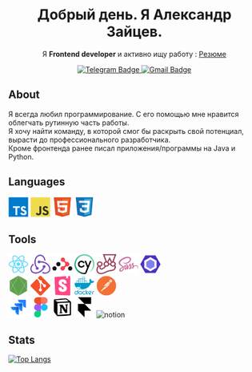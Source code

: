 <div id="name" align="center">
  <h1>Добрый день. Я Александр Зайцев.</h1>
  
   Я <strong>Frontend developer</strong> и активно ищу работу : [Резюме](https://hh.ru/resume/c0569b10ff07c4b2a90039ed1f7a6e31565077)
  
<div id="badges" align="center">
  <a href="[https://t.me/gvozdenkov](https://t.me/ZaytsevAlexander1)">
    <img src="https://img.shields.io/badge/Telegram-blue?logo=Telegram&style=for-the-badge" alt="Telegram Badge"/>
  </a>
  <a href="mailto:azaytsev03@gmail.com">
    <img src="https://img.shields.io/badge/Gmail-white?logo=Gmail&style=for-the-badge" alt="Gmail Badge"/>
  </a>
</div>
</div>

## About


<div id="about" align="дуае">  
  Я всегда любил программирование. С его помощью мне нравится облегчать рутинную часть работы. <br/>
  Я хочу найти команду, в которой смог бы раскрыть свой потенциал, вырасти до профессионального разработчика.<br/>
  Кроме фронтенда ранее писал приложения/программы на Java и Python. 
</div>

## Languages

<div>
  <img src="https://raw.githubusercontent.com/devicons/devicon/6910f0503efdd315c8f9b858234310c06e04d9c0/icons/typescript/typescript-original.svg" title="TypeScript" alt="typescript" width="40" height="40"/>
  <img src="https://raw.githubusercontent.com/devicons/devicon/6910f0503efdd315c8f9b858234310c06e04d9c0/icons/javascript/javascript-original.svg" title="JavaScript" alt="typescript" width="40" height="40"/>
  <img src="https://raw.githubusercontent.com/devicons/devicon/6910f0503efdd315c8f9b858234310c06e04d9c0/icons/html5/html5-original.svg" title="HTML5" alt="html" width="40" height="40"/>
  <img src="https://raw.githubusercontent.com/devicons/devicon/6910f0503efdd315c8f9b858234310c06e04d9c0/icons/css3/css3-original.svg" title="CSS" alt="css" width="40" height="40"/>

## Tools

<div>
  <img src="https://raw.githubusercontent.com/devicons/devicon/6910f0503efdd315c8f9b858234310c06e04d9c0/icons/react/react-original.svg" title="React" alt="react" width="40" height="40"/>
  <img src="https://raw.githubusercontent.com/devicons/devicon/6910f0503efdd315c8f9b858234310c06e04d9c0/icons/redux/redux-original.svg" title="Redux" alt="redux" width="40" height="40"/>
  <img src="https://raw.githubusercontent.com/devicons/devicon/6910f0503efdd315c8f9b858234310c06e04d9c0/icons/reactrouter/reactrouter-original.svg" title="React Router" alt="react router" width="40" height="40"/>
  <img src="https://raw.githubusercontent.com/devicons/devicon/6910f0503efdd315c8f9b858234310c06e04d9c0/icons/cypressio/cypressio-original.svg" title="Cypress" alt="cypress" width="40" height="40"/>
  <img src="https://raw.githubusercontent.com/devicons/devicon/6910f0503efdd315c8f9b858234310c06e04d9c0/icons/jest/jest-plain.svg" title="Jest" alt="jest" width="40" height="40"/>
  <img src="https://raw.githubusercontent.com/devicons/devicon/6910f0503efdd315c8f9b858234310c06e04d9c0/icons/sass/sass-original.svg" title="Sass" alt="sass" width="40" height="40"/>
  <img src="https://raw.githubusercontent.com/devicons/devicon/6910f0503efdd315c8f9b858234310c06e04d9c0/icons/eslint/eslint-original.svg" title="ESlint" alt="eslint" width="40" height="40"/>
  </div>
  <div>
  <img src="https://raw.githubusercontent.com/devicons/devicon/1119b9f84c0290e0f0b38982099a2bd027a48bf1/icons/nodejs/nodejs-plain.svg" title="Nodejs" alt="nodejs" width="40" height="40"/>
  <img src="https://raw.githubusercontent.com/devicons/devicon/6910f0503efdd315c8f9b858234310c06e04d9c0/icons/git/git-original.svg" title="Git" alt="git" width="40" height="40"/>
  <img src="https://raw.githubusercontent.com/devicons/devicon/6910f0503efdd315c8f9b858234310c06e04d9c0/icons/storybook/storybook-original.svg" title="Storybook" alt="storybook" width="40" height="40"/>
  <img src="https://raw.githubusercontent.com/devicons/devicon/6910f0503efdd315c8f9b858234310c06e04d9c0/icons/docker/docker-plain-wordmark.svg" title="Docker" alt="docker" width="40" height="40"/>
  <img src="https://raw.githubusercontent.com/devicons/devicon/6910f0503efdd315c8f9b858234310c06e04d9c0/icons/postman/postman-original.svg" title="Postman" alt="postman" width="40" height="40"/>
  </div>
  <div>
<div>
  <img src="https://raw.githubusercontent.com/devicons/devicon/6910f0503efdd315c8f9b858234310c06e04d9c0/icons/jira/jira-original.svg" title="Jira" alt="jira" width="40" height="40"/>
  <img src="https://raw.githubusercontent.com/devicons/devicon/6910f0503efdd315c8f9b858234310c06e04d9c0/icons/figma/figma-original.svg" title="Figma" alt="figma" width="40" height="40"/>
  <img src="https://raw.githubusercontent.com/devicons/devicon/6910f0503efdd315c8f9b858234310c06e04d9c0/icons/notion/notion-original.svg" title="Notion" alt="notion" width="40" height="40"/>
  <img src="https://github.com/devicons/devicon/blob/master/icons/framermotion/framermotion-original.svg" title="Motion" alt="notion" width="40" height="40"/>
  <img src="https://icon.icepanel.io/Technology/svg/Material-UI.svg" title="MUI" alt="notion" width="40" height="40"/>
</div>
    
## Stats

[![Top Langs](https://www.codewars.com/users/ZaytsevAlexanderGit/badges/large)](https://www.codewars.com/users/ZaytsevAlexanderGit)
